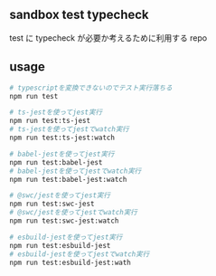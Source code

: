 ## sandbox test typecheck

test に typecheck が必要か考えるために利用する repo

## usage

```bash
# typescriptを変換できないのでテスト実行落ちる
npm run test

# ts-jestを使ってjest実行
npm run test:ts-jest
# ts-jestを使ってjestでwatch実行
npm run test:ts-jest:watch

# babel-jestを使ってjest実行
npm run test:babel-jest
# babel-jestを使ってjestでwatch実行
npm run test:babel-jest:watch

# @swc/jestを使ってjest実行
npm run test:swc-jest
# @swc/jestを使ってjestでwatch実行
npm run test:swc-jest:watch

# esbuild-jestを使ってjest実行
npm run test:esbuild-jest
# esbuild-jestを使ってjestでwatch実行
npm run test:esbuild-jest:wath
```
